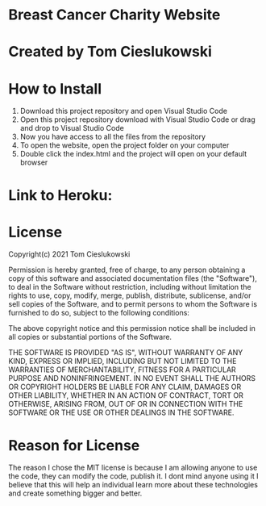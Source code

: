 # Breast Cancer Charity Website
# Created by Tom Cieslukowski

# How to Install
1. Download this project repository and open Visual Studio Code
2. Open this project repository download with Visual Studio Code or drag and drop to Visual Studio Code
3. Now you have access to all the files from the repository
4. To open the website, open the project folder on your computer
5. Double click the index.html and the project will open on your default browser

# Link to Heroku: 

# License
Copyright(c) 2021 Tom Cieslukowski

Permission is hereby granted, free of charge, to any person obtaining a copy of this software and associated documentation files (the "Software"), to deal in the Software without restriction, including without limitation the rights to use, copy, modify, merge, publish, distribute, sublicense, and/or sell copies of the Software, and to permit persons to whom the Software is furnished to do so, subject to the following conditions:

The above copyright notice and this permission notice shall be included in all copies or substantial portions of the Software.

THE SOFTWARE IS PROVIDED "AS IS", WITHOUT WARRANTY OF ANY KIND, EXPRESS OR IMPLIED, INCLUDING BUT NOT LIMITED TO THE WARRANTIES OF MERCHANTABILITY, FITNESS FOR A PARTICULAR PURPOSE AND NONINFRINGEMENT. IN NO EVENT SHALL THE AUTHORS OR COPYRIGHT HOLDERS BE LIABLE FOR ANY CLAIM, DAMAGES OR OTHER LIABILITY, WHETHER IN AN ACTION OF CONTRACT, TORT OR OTHERWISE, ARISING FROM, OUT OF OR IN CONNECTION WITH THE SOFTWARE OR THE USE OR OTHER DEALINGS IN THE SOFTWARE.

# Reason for License
The reason I chose the MIT license is because I am allowing anyone to use the code, they can modify the code, publish it. I dont mind anyone using it I believe that this will help an individual learn more about these technologies and create something bigger and better.
